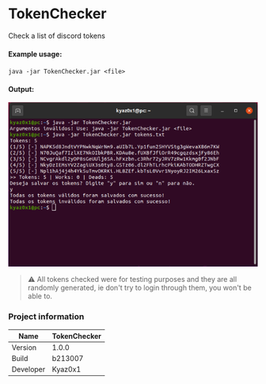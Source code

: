 # TokenChecker
Check a list of discord tokens

#### Example usage:
```
java -jar TokenChecker.jar <file>
```

#### Output:
<img src="img/TokenChecker.png" />

> ⚠️ All tokens checked were for testing purposes and they are all randomly generated, ie don't try to login through them, you won't be able to.

### Project information
|Name| TokenChecker |
|----|--|
|Version|1.0.0|
|Build|b213007|
|Developer|Kyaz0x1|

